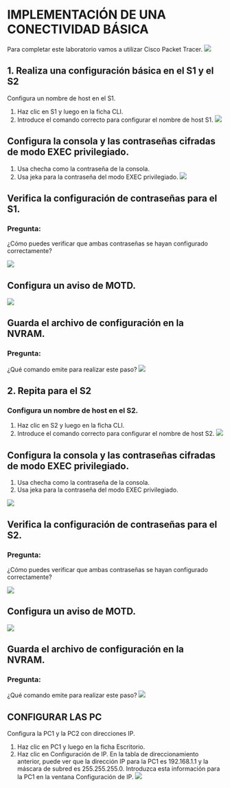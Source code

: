 # IMPLEMENTACIÓN DE UNA CONECTIVIDAD BÁSICA

Para completar este laboratorio vamos a utilizar Cisco Packet Tracer.
![](https://github.com/MeliQB/Comunicacion_datos_R_Melissa_Quispe/blob/adb9f58fa6c8681cc14e0e6cce6f61ad3cbd8ce3/Im%C3%A1genes/imagen_2024-05-11_041621785.png)

## 1. Realiza una configuración básica en el S1 y el S2
   Configura un nombre de host en el S1.
   
1. Haz clic en S1 y luego en la ficha CLI.
2. Introduce el comando correcto para configurar el nombre de host S1.
![](https://github.com/MeliQB/Comunicacion_datos_R_Melissa_Quispe/blob/0e0db3a1c276c90bbd8d3972bc467a1077263542/Im%C3%A1genes/Captura%20de%20pantalla%202024-05-15%20130241.png)

## Configura la consola y las contraseñas cifradas de modo EXEC privilegiado.
  
1. Usa checha como la contraseña de la consola.
2. Usa jeka para la contraseña del modo EXEC privilegiado.
![](https://github.com/MeliQB/Comunicacion_datos_R_Melissa_Quispe/blob/0e0db3a1c276c90bbd8d3972bc467a1077263542/Im%C3%A1genes/Captura%20de%20pantalla%202024-05-15%20130315.png)

## Verifica la configuración de contraseñas para el S1.

### Pregunta:

¿Cómo puedes verificar que ambas contraseñas se hayan configurado correctamente?

![](https://github.com/MeliQB/Comunicacion_datos_R_Melissa_Quispe/blob/03c6d10d46d5afe28479894a828e1db4ea169bc1/Im%C3%A1genes/imagen_2024-05-15_132507974.png)

## Configura un aviso de MOTD.
![](https://github.com/MeliQB/Comunicacion_datos_R_Melissa_Quispe/blob/0e0db3a1c276c90bbd8d3972bc467a1077263542/Im%C3%A1genes/Captura%20de%20pantalla%202024-05-15%20130923.png)

## Guarda el archivo de configuración en la NVRAM.

### Pregunta:
¿Qué comando emite para realizar este paso?
![](https://github.com/MeliQB/Comunicacion_datos_R_Melissa_Quispe/blob/0e0db3a1c276c90bbd8d3972bc467a1077263542/Im%C3%A1genes/Captura%20de%20pantalla%202024-05-15%20131033.png)

## 2. Repita para el S2
### Configura un nombre de host en el S2.
   
1. Haz clic en S2 y luego en la ficha CLI.
2. Introduce el comando correcto para configurar el nombre de host S2.
![](https://github.com/MeliQB/Comunicacion_datos_R_Melissa_Quispe/blob/5ef54234214bb77273f56fc10441d6d966e9493e/Im%C3%A1genes/Captura%20de%20pantalla%202024-05-15%20134351.png)

## Configura la consola y las contraseñas cifradas de modo EXEC privilegiado.
  
1. Usa checha como la contraseña de la consola.
2. Usa jeka para la contraseña del modo EXEC privilegiado.

![](https://github.com/MeliQB/Comunicacion_datos_R_Melissa_Quispe/blob/24b89734cd79de88658a21709fb3917ca02850cb/Im%C3%A1genes/Captura%20de%20pantalla%202024-05-15%20134406.png)

## Verifica la configuración de contraseñas para el S2.

### Pregunta:

¿Cómo puedes verificar que ambas contraseñas se hayan configurado correctamente?

![](https://github.com/MeliQB/Comunicacion_datos_R_Melissa_Quispe/blob/24b89734cd79de88658a21709fb3917ca02850cb/Im%C3%A1genes/imagen_2024-05-15_135219710.png)

## Configura un aviso de MOTD.
![](https://github.com/MeliQB/Comunicacion_datos_R_Melissa_Quispe/blob/5ef54234214bb77273f56fc10441d6d966e9493e/Im%C3%A1genes/Captura%20de%20pantalla%202024-05-15%20134420.png)

## Guarda el archivo de configuración en la NVRAM.

### Pregunta:
¿Qué comando emite para realizar este paso?
![](https://github.com/MeliQB/Comunicacion_datos_R_Melissa_Quispe/blob/5ef54234214bb77273f56fc10441d6d966e9493e/Im%C3%A1genes/Captura%20de%20pantalla%202024-05-15%20134428.png)


## CONFIGURAR LAS PC
Configura la PC1 y la PC2 con direcciones IP. 

1. Haz clic en PC1 y luego en la ficha Escritorio. 
2. Haz clic en Configuración de IP. En la tabla de direccionamiento anterior, puede ver que la 
dirección IP para la PC1 es 192.168.1.1 y la máscara de subred es 255.255.255.0. 
Introduzca esta información para la PC1 en la ventana Configuración de IP. 
![](https://github.com/MeliQB/Comunicacion_datos_R_Melissa_Quispe/blob/dc8b7153a129988e6cd6dbc0a5fbe5968627c771/Im%C3%A1genes/imagen_2024-05-15_162042446.png)

